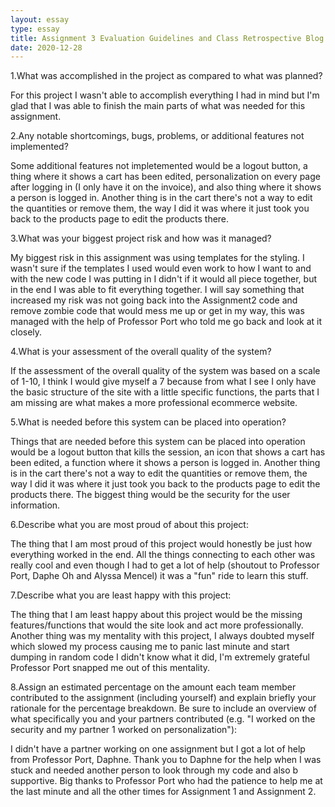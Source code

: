 ```yaml
---
layout: essay
type: essay
title: Assignment 3 Evaluation Guidelines and Class Retrospective Blog
date: 2020-12-28
---
```

1.What was accomplished in the project as compared to what was planned?

For this project I wasn't able to accomplish everything I had in mind but I'm glad that I was able to finish the main parts of what was needed for this assignment. 

2.Any notable shortcomings, bugs, problems, or additional features not implemented?

Some additional features not impletemented would be a logout button, a thing where it shows a cart has been edited, personalization on every page after logging in (I only have it on the invoice), and also thing where it shows a person is logged in. Another thing is in the cart there's not a way to edit the quantities or remove them, the way I did it was where it just took you back to the products page to edit the products there. 

3.What was your biggest project risk and how was it managed?

My biggest risk in this assignment was using templates for the styling. I wasn't sure if the templates I used would even work to how I want to and with the new code I was putting in I didn't if it would all piece together, but in the end I was able to fit everything together. I will say something that increased my risk was not going back into the Assignment2 code and remove zombie code that would mess me up or get in my way, this was managed with the help of Professor Port who told me go back and look at it closely.

4.What is your assessment of the overall quality of the system?

If the assessment of the overall quality of the system was based on a scale of 1-10, I think I would give myself a 7 because from what I see I only have the basic structure of the site with a little specific functions, the parts that I am missing are what makes a more professional ecommerce website.

5.What is needed before this system can be placed into operation?

Things that are needed before this system can be placed into operation would be a logout button that kills the session, an icon that shows a cart has been edited, a function where it shows a person is logged in. Another thing is in the cart there's not a way to edit the quantities or remove them, the way I did it was where it just took you back to the products page to edit the products there. The biggest thing would be the security for the user information.

6.Describe what you are most proud of about this project:

The thing that I am most proud of this project would honestly be just how everything worked in the end. All the things connecting to each other was really cool and even though I had to get a lot of help (shoutout to Professor Port, Daphe Oh and Alyssa Mencel) it was a "fun" ride to learn this stuff.

7.Describe what you are least happy with this project:

The thing that I am least happy about this project would be the missing features/functions that would the site look and act more professionally. Another thing was my mentality with this project, I always doubted myself which slowed my process causing me to panic last minute and start dumping in random code I didn't know what it did, I'm extremely grateful Professor Port snapped me out of this mentality.

8.Assign an estimated percentage on the amount each team member contributed to the assignment (including yourself) and explain briefly your rationale for the percentage breakdown. Be sure to include an overview of what specifically you and your partners contributed (e.g. "I worked on the security and my partner 1 worked on personalization"):

I didn't have a partner working on one assignment but I got a lot of help from Professor Port, Daphne. Thank you to Daphne for the help when I was stuck and needed another person to look through my code and also b supportive. Big thanks to Professor Port who had the patience to help me at the last minute and all the other times for Assignment 1 and Assignment 2.
